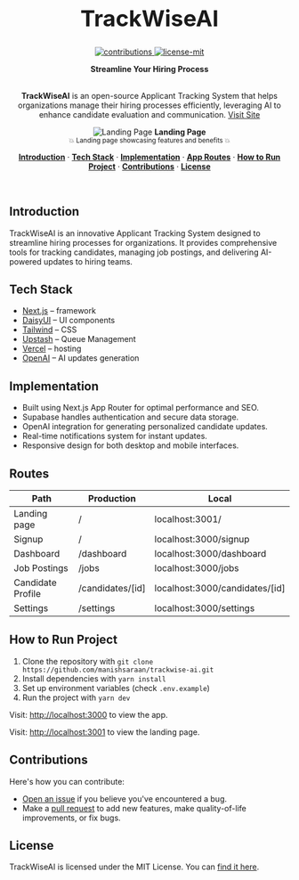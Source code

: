 <h1 align="center" style="font-size: 40px;">
  	 TrackWiseAI
</h1>

<p align="center">
  <a href="https://github.com/manishsaraan/trackwise-ai">
    <img src="https://img.shields.io/badge/contributions-welcome-brightgreen.svg" alt="contributions" />
  </a> 
  <a href="https://github.com/manishsaraan/trackwise-ai/blob/main/LICENSE">
    <img src="https://img.shields.io/badge/License-MIT-yellow.svg" alt="license-mit" />
  </a> 
</p>

<p align="center">
  <b>Streamline Your Hiring Process</b></br>
</p>

<p align="center">
  <br><b>TrackWiseAI</b> is an open-source Applicant Tracking System that helps organizations manage their hiring processes efficiently, leveraging AI to enhance candidate evaluation and communication.
  <a href="https://trackwiseai.com/">Visit Site</a>
</p>

<p align="center">
  <img alt="Landing Page" src="./.github/landing.png">
  <b>Landing Page</b><br>
  <sub>💥 Landing page showcasing features and benefits 💥</sub>
</p>

<p align="center">
  <a href="#introduction"><strong>Introduction</strong></a> ·
  <a href="#tech-stack"><strong>Tech Stack</strong></a> ·
  <a href="#implementation"><strong>Implementation</strong></a> ·
  <a href="#routes"><strong>App Routes</strong></a> ·
  <a href="#how-to-run-project"><strong>How to Run Project</strong></a> ·
  <a href="#contributions"><strong>Contributions</strong></a> ·
  <a href="#license"><strong>License</strong></a>
</p>
<br/>

## Introduction

TrackWiseAI is an innovative Applicant Tracking System designed to streamline hiring processes for organizations. It provides comprehensive tools for tracking candidates, managing job postings, and delivering AI-powered updates to hiring teams.

## Tech Stack

- [Next.js](https://nextjs.org/) – framework
- [DaisyUI](https://daisyui.com/) – UI components
- [Tailwind](https://tailwindcss.com/) – CSS
- [Upstash](https://upstash.com/) – Queue Management
- [Vercel](https://vercel.com/) – hosting
- [OpenAI](https://openai.com/) – AI updates generation

## Implementation

- Built using Next.js App Router for optimal performance and SEO.
- Supabase handles authentication and secure data storage.
- OpenAI integration for generating personalized candidate updates.
- Real-time notifications system for instant updates.
- Responsive design for both desktop and mobile interfaces.

## Routes

| Path | Production | Local |
| ---- | ---------- | ----- |
| Landing page | / | localhost:3001/ |
| Signup | / | localhost:3000/signup |
| Dashboard | /dashboard | localhost:3000/dashboard |
| Job Postings | /jobs | localhost:3000/jobs |
| Candidate Profile | /candidates/[id] | localhost:3000/candidates/[id] |
| Settings | /settings | localhost:3000/settings |

## How to Run Project

1. Clone the repository with `git clone https://github.com/manishsaraan/trackwise-ai.git`
2. Install dependencies with `yarn install`
3. Set up environment variables (check `.env.example`)
4. Run the project with `yarn dev`

Visit: [http://localhost:3000](http://localhost:3000) to view the app.

Visit: [http://localhost:3001](http://localhost:3000) to view the landing page.

## Contributions

Here's how you can contribute:

- [Open an issue](https://github.com/manishsaraan/trackwise-ai/issues) if you believe you've encountered a bug.
- Make a [pull request](https://github.com/manishsaraan/trackwise-ai/pulls) to add new features, make quality-of-life improvements, or fix bugs.

## License

TrackWiseAI is licensed under the MIT License. You can [find it here](https://github.com/manishsaraan/trackwise-ai/blob/main/LICENSE).
